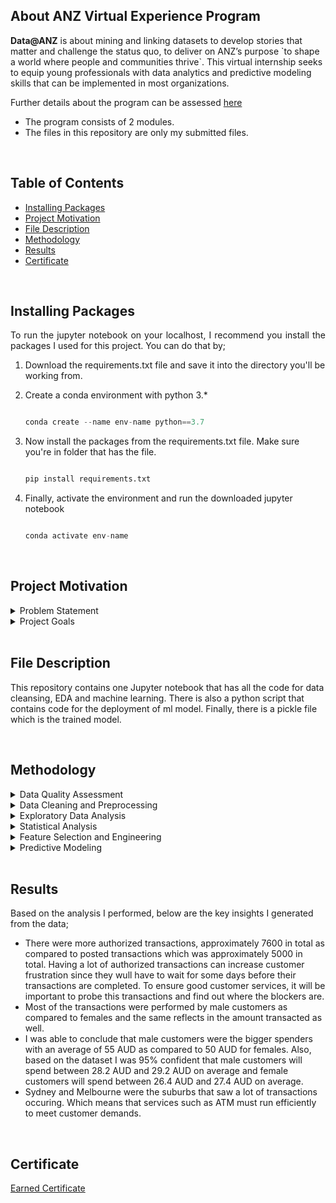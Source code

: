 ## About ANZ Virtual Experience Program

<p> <b>Data@ANZ</b> is about mining and linking datasets to develop stories that matter and challenge the status quo, to deliver on ANZ’s purpose `to shape a world where people and communities thrive`. This virtual internship seeks to equip young professionals with data analytics and predictive modeling skills that can be implemented in most organizations.

Further details about the program can be assessed [here](https://www.theforage.com/virtual-internships/prototype/ZLJCsrpkHo9pZBJNY/ANZ-Virtual-Internship?ref=tCfFoXSNJ4aLnBQye)</p> 
- The program consists of 2 modules.
- The files in this repository are only my submitted files.

<br>

## Table of Contents
* [Installing Packages](#ip)
* [Project Motivation](#pm)
* [File Description](#fd)
* [Methodology](#md)
* [Results](#re)
* [Certificate](#cf)


<br>

## Installing Packages<a name="ip"></a>
<p style='text-align:justify;'>To run the jupyter notebook on your localhost, I recommend you install the packages I used for this project. You can do that by;</p>

1. Download the requirements.txt file and save it into the directory you'll be working from.
2. Create a conda environment with python 3.*

	```python

	conda create --name env-name python==3.7
	```
3. Now install the packages from the requirements.txt file. Make sure you're in folder that has the file.

	```python

	pip install requirements.txt
	```
4. Finally, activate the environment and run the downloaded jupyter notebook

	```python

	conda activate env-name
	```
<br>

## Project Motivation<a name="pm"></a>
<details>
	<summary>Problem Statement</summary>
	<br>
	<p style='text-align:justify;'>ANZ has a synthesised transaction dataset containing 3 months’ worth of transactions for 100 hypothetical customers. It contains purchases, recurring transactions, and salary transactions. Based on this dataset, ANZ will want to understand the behaviours of their customers and how transactions are undertaken by each hypothetical customer and finally, be able to predict the annual salary of their present and potential customers.</p>

</details>

<details>
	<summary>Project Goals</summary>
	<br>
	<p>In this project, I wanted to achieve 2 main goals and they are;</p>
	<ol>
		<li>Segment dataset and draw unique insights, including visualization of the transaction volume and assessing the effect of any outliers.</li>
		<li>Explore correlation between customer attributes and build a regression and a decision-tree prediction model based on your findings.</li>
	</ol>
</details>

<br>

## File Description <a name="fd"></a>
This repository contains one Jupyter notebook that has all the code for data cleansing, EDA and machine learning. There is also a python script that contains code for the deployment of ml model. Finally, there is a pickle file which is the trained model.

<br>

## Methodology<a name="md"></a>
<details>
	<summary>Data Quality Assessment</summary>
	<br>
	<p style='text-align:justify;'>The first task that I performed under the data preparation step was initial assessment of the quality of data which easily allowed me to properly clean the data. The following were some of the issues discovered;</p>
	<ul>
		<li>Missing values in some of the columns with 2 of those columns having missing values above 40%.</li>
		<li>Discovered some columns will not be needed for the analysis.</li>
		<li>Some of the data types were not properly formatted including the date.</li>
		<li>Spatial coordinates needed to be separated.</li>
	</ul>
</details>

<details>
	<summary>Data Cleaning and Preprocessing</summary>
	<br>
	<p style='text-align:justify;'>In the preprocessing step (usually an iterative process) I cleaned the data based on data quality issues identified. Some of           the task I performed in this step include;</p>
	<ul>
		<li>Handling missing values</li>
		<li>Dropping unneeded columns</li>
		<li>Proper date formatting</li>
		<li>Splitting of spatial data(longitude and latitude column)</li>
	</ul>
</details>

<details>
<summary>Exploratory Data Analysis</summary>
<br>
One of the goals for this project as mentioned earlier was to segment dataset and draw unique insights, including visualization of the transaction volume and assessing the effect of any outliers. Based on this stated goal, I performed any set of anylysis on the cleaned data to obtain insights that helped me to arrive at some plausible conclusions. 

<p>&nbsp;</p>
	
To achieve the first goal, I answered a few questions using both quantitative and graphical methods. Some of the questions are listed below.
	
* Are males performing more transactions as compared to females?
* What is the average spending by the customers?
* Are most of the transactions authorized?
* Between males and females, who spends a lot?
* Which suburb do most of the transactions take place?
* How does spending vary with state?
* How did the average amount spent by customers changed over time ( days, weeks)?	
</details>


<details>
<summary>Statistical Analysis</summary>
<br>
For this task I further looked into the question that was asked about the spending habit of customers based on their gender. I found out that the number of male customers performed a lot of debit transactions than their female counterparts. I therefore needed to clearly conclude without any doubt that males spend more than females and that the difference is not due to chance. To do this I performed hypothesis testing(Welch's t-Test) to draw conclusion on the result.
</details>

<details>
<summary>Feature Selection and Engineering</summary>
<br>
The better I prapare the data for modeling, the better my model will perform. In this task, I properly prepared my data by transforming columns, dropping irrelevant columns, handling missing and categorical values and finally engineering new features. Some of the tasks I performed for this step include;	
	
* Creating and merging new features(annual salary, annual spending and spending ratio)
* Grouped age of customers into bins as well as spending ration
* Computed salary payment freuqency and monthly average salary
* Dropped highly correlated features	
</details>

<details>
<summary>Predictive Modeling</summary>
<br>
To complete this task I went through the various machine learning steps which includes;
	
* Data Loading - In this task I loaded the cleaned data that contained all the engineered features as well as the selected ones.
* Data Understanding - In this step, I used both graphical and quantitative methods to explore the distributions and correlations between customer                attributes.
* Data Splitting - I then went ahead and split the data into train and test data in readiness for modeling.
* Algorithm Evaluation - In this step, I trained various algorithms on a standardized dataset using default parameters and 12-fold cross-validation. 
* Parameter Tuning - The best model turned out to be Ridge Regressor which I later went ahead to tune its parameters for better performance using                   Grid Search.
* Final Model - At this stage, the model was ready to make predictions. The model was able to predict the annual salaries of customers with RMSE of                  8660 and R-score of approximately 90%. 
* Model Understanding -  I wanted to know how the trained model performed and what were the main drivers. I plotted the difference between the y-test and predictions and had a linear relationship which means the model did a good job at predicting the annual salaries.
</details>

<br>

## Results<a name="re"></a>
Based on the analysis I performed, below are the key insights I generated from the data; 

* There were more authorized transactions, approximately 7600 in total as compared to posted transactions which was approximately 5000 in total. Having a lot of authorized transactions can increase customer frustration since they wull have to wait for some days before their transactions are completed. To ensure good customer services, it will be important to probe this transactions and find out where the blockers are.
* Most of the transactions were performed by male customers as compared to females and the same reflects in the amount transacted as well. 
* I was able to conclude that male customers were the bigger spenders with an average of 55 AUD as compared to 50 AUD for females. Also, based on the dataset I was 95% confident that male customers will spend between 28.2 AUD and 29.2 AUD on average and female customers will spend between 26.4 AUD and 27.4 AUD on average.
* Sydney and Melbourne were the suburbs that saw a lot of transactions occuring. Which means that services such as ATM must run efficiently to meet customer demands.
 
<br>

## Certificate<a name="cf"></a> 
[Earned Certificate](https://insidesherpa.s3.amazonaws.com/completion-certificates/ANZ/ZLJCsrpkHo9pZBJNY_ANZ_tCfFoXSNJ4aLnBQye_completion_certificate.pdf)

